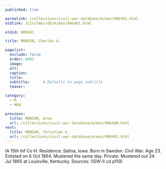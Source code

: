 ```yaml
---
published: true

permalink: /collections/civil-war-database/m/mon/006491.html
oldlink: /CivilWar/db/m/mon/006491.html

oldid: 006491

title: MONSON, Charles A.

pagelist:
  exclude: false
  order: 6491
  image: 
  alt:
  caption:
  title:
  subtitle:      # Defaults to page subtitle
  teaser:

category: 
  - M 
  - MON

previous:
  title: MONSON, Arne
  url: /collections/civil-war-database/m/mon/006490.html  
next:
  title: MONSON, Christian S.
  url: /collections/civil-war-database/m/mon/006492.html   
---
```

IA 15th Inf Co H. Residence: Salina, Iowa. Born in Sweden. Civil War: Age 23. Enlisted on 6 Oct 1864. Mustered the same day. Private. Mustered out 24 Jul 1865 at Louisville, Kentucky. Sources: (ISW-II cd p110)